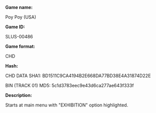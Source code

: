 **Game name:**

Poy Poy (USA)

**Game ID:**

SLUS-00486

**Game format:**

CHD

**Hash:**

CHD DATA SHA1: BD1511C9CA4194B2E668DA77BD38E4A31874D22E

BIN (TRACK 01) MD5: 5c1d3783eec9e43d6ca277ae643f333f

**Description:**

Starts at main menu with "EXHIBITION" option highlighted.